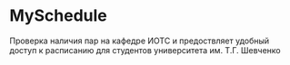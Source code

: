 # MySchedule
Проверка наличия пар на кафедре ИОТС и предоствляет удобный доступ к расписанию для студентов университета им. Т.Г. Шевченко
